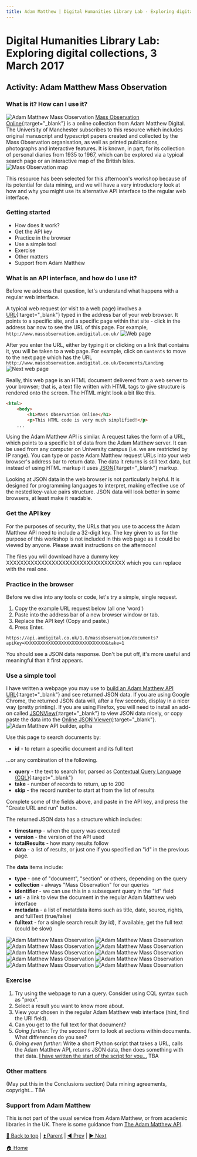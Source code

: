 ```yaml
---
title: Adam Matthew | Digital Humanities Library Lab - Exploring digital collections, 3 March 2017
---
```


# Digital Humanities Library Lab: Exploring digital collections, 3 March 2017


## Activity: Adam Matthew Mass Observation
### What is it? How can I use it?
![Adam Matthew Mass Observation](img/ammo-home.png)
[Mass Observation Online](http://www.massobservation.amdigital.co.uk/){:target="_blank"} is a online collection from Adam Matthew Digital. The University of Manchester subscribes to this resource which includes original manuscript and typescript papers created and collected by the Mass Observation organisation, as well as printed publications, photographs and interactive features. It is known, in part, for its collection of personal diaries from 1935 to 1967, which can be explored via a typical search page or an interactive map of the British Isles.
![Mass Observation map](img/ammo-map.png)

This resource has been selected for this afternoon's workshop because of its potential for data mining, and we will have a very introductory look at how and why you might use its alternative API interface to the regular web interface.

### Getting started

- How does it work?
- Get the API key
- Practice in the browser
- Use a simple tool
- Exercise
- Other matters
- Support from Adam Matthew

### What is an API interface, and how do I use it?
Before we address that question, let's understand what happens with a regular web interface.

A typical web request (or visit to a web page) involves a [URL](https://techterms.com/definition/url){:target="_blank"} typed in the address bar of your web browser. It points to a specific site, and a specific page within that site - click in the address bar now to see the URL of this page. For example, `http://www.massobservation.amdigital.co.uk/`
![Web page](img/ammo-010.png)

After you enter the URL, either by typing it or clicking on a link that contains it, you will be taken to a web page. For example, click on `Contents` to move to the next page which has the URL `http://www.massobservation.amdigital.co.uk/Documents/Landing`
![Next web page](img/ammo-020.png)

Really, this web page is an HTML document delivered from a web server to your browser; that is, a text file written with HTML tags to give structure is rendered onto the screen. The HTML might look a bit like this.
```html
<html>
	<body>
		<h1>Mass Observation Online</h1>
		<p>This HTML code is very much simplified!</p>
	...
```

Using the Adam Matthew API is similar. A request takes the form of a URL, which points to a specific bit of data from the Adam Matthew server. It can be used from any computer on University campus (i.e. we are restricted by IP range). You can type or paste Adam Matthew request URLs into your web browser's address bar to return data. The data it returns is still text data, but instead of using HTML markup it uses [JSON](https://en.wikipedia.org/wiki/JSON#Example){:target="_blank"} markup.

Looking at JSON data in the web browser is not particularly helpful. It is designed for programming languages to interpret, making effective use of the nested key-value pairs structure. JSON data will look better in some browsers, at least make it readable. 

### Get the API key
For the purposes of security, the URLs that you use to access the Adam Matthew API need to include a 32-digit key. The key given to us for the purpose of this workshop is not included in this web page as it could be viewed by anyone. Please await instructions on the afternoon! 

The files you will download have a dummy key XXXXXXXXXXXXXXXXXXXXXXXXXXXXXXXXXX which you can replace with the real one.

### Practice in the browser
Before we dive into any tools or code, let's try a simple, single request.
1. Copy the example URL request below (all one 'word')
2. Paste into the address bar of a new browser window or tab.
3. Replace the API key! (Copy and paste.)
4. Press Enter. 

`https://api.amdigital.co.uk/1.0/massobservation/documents?apiKey=XXXXXXXXXXXXXXXXXXXXXXXXXXXXXXX&take=1`

You should see a JSON data response. Don't be put off, it's more useful and meaningful than it first appears.

### Use a simple tool
I have written a webpage you may use to [build an Adam Matthew API URL](https://PhilReedData.github.io/dhll201703/am-url-builder.html){:target="_blank"} and see returned JSON data. If you are using Google Chrome, the returned JSON data will, after a few seconds, display in a nicer way (pretty printing). If you are using Firefox, you will need to install an add-on called [JSONView](https://addons.mozilla.org/en-us/firefox/addon/jsonview/){:target="_blank"} to view JSON data nicely, or copy paste the data into the [Online JSON Viewer](http://jsonviewer.stack.hu/){:target="_blank"}.
![Adam Matthew API builder, aplha](img/adam-matthew-api-builder.png)

Use this page to search documents by:

- __id__ - to return a specific document and its full text

...or any combination of the following.

- __query__ - the text to search for, parsed as [Contextual Query Language (CQL)](http://developers.amdigital.co.uk/API/CQL){:target="_blank"}
- __take__ - number of records to return, up to 200
- __skip__ - the record number to start at from the list of results

Complete some of the fields above, and paste in the API key, and press the "Create URL and run" button.

The returned JSON data has a structure which includes:

- __timestamp__ - when the query was executed
- __version__ -  the version of the API used
- __totalResults__ - how many results follow
- __data__ - a list of results, or just one if you specified an "id" in the previous page.

The __data__ items include:

- __type__ - one of "document", "section" or others, depending on the query
- __collection__ - always "Mass Observation" for our queries
- __identifier__ - we can use this in a subsequent query in the "id" field
- __uri__ - a link to view the document in the regular Adam Matthew web interface
- __metadata__ - a list of metatdata items such as title, date, source, rights, and fullText (true/false)
- __fulltext__ - for a single search result (by id), if available, get the full text (could be slow)

![Adam Matthew Mass Observation](img/ammo-110.png)
![Adam Matthew Mass Observation](img/download-json-ie.png)
![Adam Matthew Mass Observation](img/ammo-120.png)
![Adam Matthew Mass Observation](img/ammo-122.png)
![Adam Matthew Mass Observation](img/ammo-124.png)
![Adam Matthew Mass Observation](img/ammo-126.png)
![Adam Matthew Mass Observation](img/ammo-130.png)
![Adam Matthew Mass Observation](img/ammo-150.png)
![Adam Matthew Mass Observation](img/ammo-160.png)
![Adam Matthew Mass Observation](img/ammo-170.png)

### Exercise
1. Try using the webpage to run a query. Consider using CQL syntax such as "prox".
2. Select a result you want to know more about. 
3. View your chosen in the regular Adam Matthew web interface (hint, find the URI field).
4. Can you get to the full text for that document?
5. _Going further_: Try the second form to look at sections within documents. What differences do you see?
6. _Going even further_: Write a short Python script that takes a URL, calls the Adam Matthew API, returns JSON data, then does something with that data. [I have written the start of the script for you...](https://github.com/PhilReedData/AdamMatthewTry) TBA


### Other matters
(May put this in the Conclusions section) Data mining agreements, copyright... TBA

### Support from Adam Matthew
This is not part of the usual service from Adam Matthew, or from academic libraries in the UK. There is some guidance from [The Adam Matthew API](http://developers.amdigital.co.uk/API/Overview).


[:arrow_up_small: Back to top](#activity-adam-matthew-mass-observation) | [:arrow_double_up: Parent](index.html) | [:arrow_backward: Prev](jstortg.html) | [:arrow_forward: Next](index.html)

[:house: Home](/)
